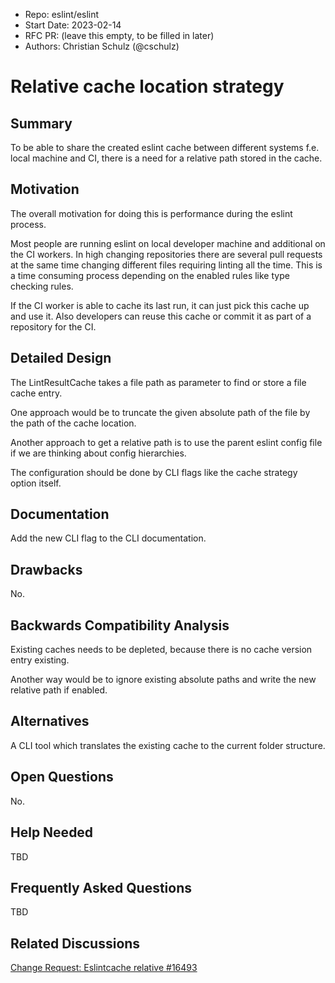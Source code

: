 - Repo: eslint/eslint
- Start Date: 2023-02-14
- RFC PR: (leave this empty, to be filled in later)
- Authors: Christian Schulz (@cschulz)

# Relative cache location strategy

## Summary

To be able to share the created eslint cache between different systems f.e. local machine and CI, there is a need for a relative path stored in the cache.

## Motivation

The overall motivation for doing this is performance during the eslint process.

Most people are running eslint on local developer machine and additional on the CI workers.
In high changing repositories there are several pull requests at the same time changing different files requiring linting all the time.
This is a time consuming process depending on the enabled rules like type checking rules.

If the CI worker is able to cache its last run, it can just pick this cache up and use it.
Also developers can reuse this cache or commit it as part of a repository for the CI.

## Detailed Design

The LintResultCache takes a file path as parameter to find or store a file cache entry.

One approach would be to truncate the given absolute path of the file by the path of the cache location.

Another approach to get a relative path is to use the parent eslint config file if we are thinking about config hierarchies.

The configuration should be done by CLI flags like the cache strategy option itself.

## Documentation

Add the new CLI flag to the CLI documentation.

## Drawbacks

No.

## Backwards Compatibility Analysis

Existing caches needs to be depleted, because there is no cache version entry existing.

Another way would be to ignore existing absolute paths and write the new relative path if enabled.

## Alternatives

A CLI tool which translates the existing cache to the current folder structure.

## Open Questions

No.

## Help Needed

TBD

## Frequently Asked Questions

TBD

## Related Discussions

[Change Request: Eslintcache relative #16493](https://github.com/eslint/eslint/issues/16493)
